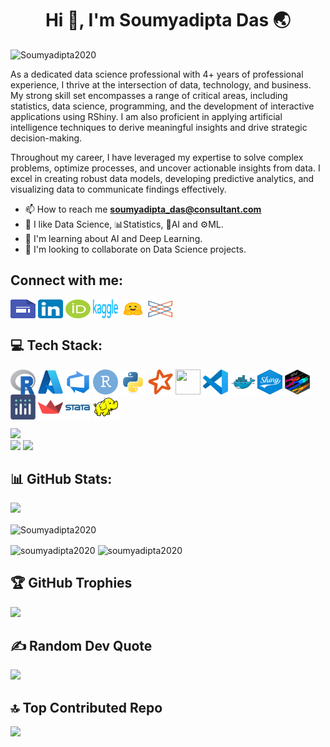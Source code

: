 <h1 align="center">Hi 👋, I'm Soumyadipta Das 🌏 </h1>
 
<p align="left"> <img src="https://komarev.com/ghpvc/?username=Soumyadipta2020&label=Profile+Views&color=2c79f5&style=for-the-badge&icon=0&abbreviated=true" alt="Soumyadipta2020" /> </p>


As a dedicated data science professional with 4+ years of professional experience, I thrive at the intersection of data, technology, and business. My strong skill set encompasses a range of critical areas, including statistics, data science, programming, and the development of interactive applications using RShiny. I am also proficient in applying artificial intelligence techniques to derive meaningful insights and drive strategic decision-making.

Throughout my career, I have leveraged my expertise to solve complex problems, optimize processes, and uncover actionable insights from data. I excel in creating robust data models, developing predictive analytics, and visualizing data to communicate findings effectively.

- 📫 How to reach me **soumyadipta_das@consultant.com**
- 👀 I like Data Science, 📊Statistics, 🤖AI and ⚙️ML.
- 🌱 I'm learning about AI and Deep Learning.
- 🤝 I'm looking to collaborate on Data Science projects.

<h2 align="left">Connect with me:</h2>
<p align="left">
<a href="https://sites.google.com/view/soumyadipta-das" target="blank"><img align="center" src="Google_Sites_2020_Logo.svg" height="30" width="40" /></a>
<a href="https://www.linkedin.com/in/soumyadipta-das/" target="blank"><img align="center" src="LinkedIn_icon.svg" height="30" width="40" /></a>
<a href="https://orcid.org/0000-0002-2414-8494" target="blank"><img align="center" src="ORCID_iD.svg" height="30" width="40" /></a>
<a href="https://www.kaggle.com/soumyadiptadas" target="blank"><img align="center" src="Kaggle_Logo.svg" height="30" width="40" /></a>
<a href="https://huggingface.co/soumyadiptadas" target="blank"><img align="center" src="hf-logo.svg" height="30" width="40" /></a>
<a href="https://connect.posit.cloud/Soumyadipta2020" target="blank"><img align="center" src="posit-icon-fullcolor.svg" height="30" width="40" /></a>
</p>

<h2 align="left">💻 Tech Stack:</h2>
<p align="left"> 
<a href="https://cran.r-project.org" target="blank"><img align="center" src="Rlogo.svg" width="40" height="40" /></a>
<a href="https://azure.microsoft.com/en-us/" target="blank"><img align="center" src="Azure.svg" width="40" height="40" /></a>
<a href="https://azure.microsoft.com/en-us/products/devops/" target="blank"><img align="center" src="Azure Devops.svg" width="40" height="40" /></a>
<a href="https://posit.co" target="blank"><img align="center" src="RStudio.svg" width="40" height="40" /></a>
<a href="https://www.python.org" target="blank"><img align="center" src="Python.svg" width="40" height="40" /></a>
<a href="https://spark.apache.org/" target="blank"><img align="center" src="Apache Spark.svg" width="40" height="40" /></a>
<a href="https://www.databricks.com/" target="blank"><img align="center" src="databricks.svg" width="40" height="40" /></a>
<a href="https://code.visualstudio.com/" target="blank"><img align="center" src="Visual Studio Code (VS Code).svg" width="40" height="40" /></a>
<a href="https://www.docker.com/" target="blank"><img align="center" src="Docker.svg" width="40" height="40" /></a>
<a href="https://shiny.posit.co/" target="blank"><img align="center" src="Shiny_hex_logo.svg" width="40" height="40" /></a>
<a href="https://dplyr.tidyverse.org/" target="blank"><img align="center" src="dplyr.svg" width="40" height="40" /></a>
<a href="https://plotly.com/" target="blank"><img align="center" src="Ploty.svg" width="40" height="40" /></a>
<a href="https://streamlit.io/" target="blank"><img align="center" src="Streamlit.svg" width="40" height="40" /></a>
<a href="https://www.stata.com/" target="blank"><img align="center" src="Stata.svg" width="40" height="40" /></a>
<a href="https://hadoop.apache.org/" target="blank"><img align="center" src="Apache Hadoop.svg" width="40" height="40" /></a>

![](https://github-readme-stats.vercel.app/api/top-langs/?username=Soumyadipta2020&theme=github_dark&hide_border=false&include_all_commits=true&count_private=true&layout=compact)
<br>
![](http://github-profile-summary-cards.vercel.app/api/cards/repos-per-language?username=Soumyadipta2020&theme=github_dark)
![](http://github-profile-summary-cards.vercel.app/api/cards/most-commit-language?username=Soumyadipta2020&theme=github_dark)
</p>

## 📊 GitHub Stats:
![](http://github-profile-summary-cards.vercel.app/api/cards/profile-details?username=Soumyadipta2020&theme=github_dark)

<p><img align="center" src="https://github-readme-streak-stats.herokuapp.com/?user=Soumyadipta2020&theme=github_dark&hide_border=false" alt="Soumyadipta2020" /></p>

<p><img align="center" src="http://github-profile-summary-cards.vercel.app/api/cards/stats?username=Soumyadipta2020&theme=github_dark" alt="soumyadipta2020" />
<img align="center" src="http://github-profile-summary-cards.vercel.app/api/cards/productive-time?username=Soumyadipta2020&theme=github_dark&utcOffset=8" alt="soumyadipta2020" />
</p>

## 🏆 GitHub Trophies
![](https://github-profile-trophy.vercel.app/?username=Soumyadipta2020&theme=onedark&no-frame=true&no-bg=false&margin-w=4)

## ✍️ Random Dev Quote
![](https://quotes-github-readme.vercel.app/api?type=horizontal&theme=gruvbox)

## 🔝 Top Contributed Repo
![](https://github-contributor-stats.vercel.app/api?username=Soumyadipta2020&limit=5&theme=github_dark&combine_all_yearly_contributions=true&hide_border=false)
